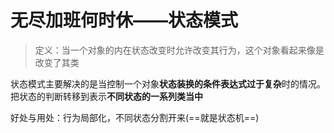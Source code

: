 # 无尽加班何时休——状态模式

> 定义：当一个对象的内在状态改变时允许改变其行为，这个对象看起来像是改变了其类

状态模式主要解决的是当控制一个对象**状态装换的条件表达式过于复杂**时的情况。把状态的判断转移到表示**不同状态的一系列类当中**

好处与用处：行为局部化，不同状态分割开来(==就是状态机==)